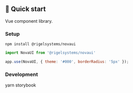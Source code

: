 ## 🚅 Quick start

Vue component library. 

### Setup

```shell
npm install @rigelsystems/novaui
```

```js
import NovaUI from '@rigelsystems/novaui'

app.use(NovaUI, { theme: '#000', borderRadius: '5px' });
```

### Development

yarn storybook

